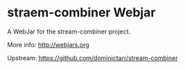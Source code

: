 straem-combiner Webjar
=========================

A WebJar for the stream-combiner project.

More info: http://webjars.org

Upstream: https://github.com/dominictarr/stream-combiner
